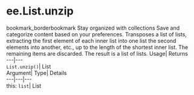  
#  ee.List.unzip 
bookmark_borderbookmark Stay organized with collections  Save and categorize content based on your preferences.
Transposes a list of lists, extracting the first element of each inner list into one list the second elements into another, etc., up to the length of the shortest inner list. The remaining items are discarded. The result is a list of lists. 
Usage| Returns  
---|---  
`List.unzip()`| List  
Argument| Type| Details  
---|---|---  
this: `list`| List  
